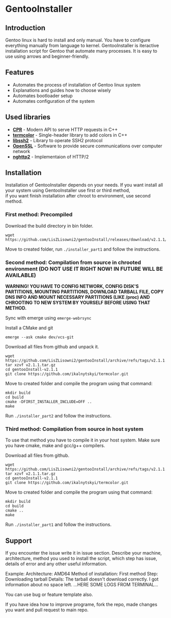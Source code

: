 # GentooInstaller 

## Introduction

Gentoo linux is hard to install and only manual. You have to configure everything manually from language to kernel.
GentooInstaller is iteractive installation script for Gentoo that automate many processes.
It is easy to use using arrows and beginner-friendly.

## Features

- Automates the process of installation of Gentoo linux system
- Explanations and guides how to choose wisely
- Automates bootloader setup
- Automates configuration of the system

## Used libraries

- [**CPR**](https://github.com/libcpr/cpr) - Modern API to serve HTTP requests in C++
- [**termcolor**](https://github.com/ikalnytskyi/termcolor) - Single-header library to add colors in C++
- [**libssh2**](https://www.libssh2.org/) - Library to operate SSH2 protocol
- [**OpenSSL**](https://www.openssl.org/) - Software to provide secure communications over computer network
- [**nghttp2**](https://nghttp2.org/) - Implementaion of HTTP/2

## Installation

Installation of GentooInstaller depends on your needs. If you want install all your system using GentooInstaller use first or third method,<br>
if you want finish installation after chroot to environment, use second method.

### First method: Precompiled

Download the build directory in bin folder.

```
wget https://github.com/LisZLisowni2/gentooInstall/releases/download/v2.1.1/gentooInstall.tar.gz
```

Move to created folder, run `./installer_part1` and follow the instructions.

### Second method: Compilation from source in chrooted environment (DO NOT USE IT RIGHT NOW! IN FUTURE WILL BE AVAILABLE)

**WARNING! YOU HAVE TO CONFIG NETWORK, CONFIG DISK'S PARTITIONS, MOUNTING PARTITIONS, DOWNLOAD TARBALL FILE, COPY DNS INFO AND MOUNT NECESSARY PARTITIONS (LIKE /proc) AND CHROOTING TO NEW SYSTEM BY YOURSELF BEFORE USING THAT METHOD.**

Sync with emerge using `emerge-webrsync`  

Install a CMake and git

```
emerge --ask cmake dev/vcs-git
```

Download all files from github and unpack it.

```
wget https://github.com/LisZLisowni2/gentooInstall/archive/refs/tags/v2.1.1.tar.gz
tar xzvf v2.1.1.tar.gz
cd gentooInstall-v2.1.1
git clone https://github.com/ikalnytskyi/termcolor.git
```

Move to created folder and compile the program using that command:

```
mkdir build
cd build
cmake -DFIRST_INSTALLER_INCLUDE=OFF ..
make
```


Run `./installer_part2` and follow the instructions.

### Third method: Compilation from source in host system

To use that method you have to compile it in your host system. Make sure you have cmake, make and gcc/g++ compilers.

Download all files from github.

```
wget https://github.com/LisZLisowni2/gentooInstall/archive/refs/tags/v2.1.1.tar.gz
tar xzvf v2.1.1.tar.gz
cd gentooInstall-v2.1.1
git clone https://github.com/ikalnytskyi/termcolor.git
```

Move to created folder and compile the program using that command:

```
mkdir build 
cd build
cmake ..
make
```

Run `./installer_part1` and follow the instructions.

## Support 

If you encounter the issue write it in issue section. Describe your machine, architecture, method you used to install the script, which step has issue, details of error and any other useful information.

Example:
Architecture: AMD64
Method of installation: First method
Step: Downloading tarball
Details: The tarball doesn't download correctly. I got information about no space left.
...HERE SOME LOGS FROM TERMINAL...

You can use bug or feature template also.

If you have idea how to improve programe, fork the repo, made changes you want and pull request to main repo.
